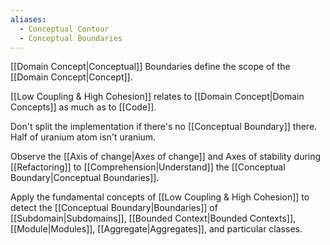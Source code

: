 ```yaml
---
aliases:
  - Conceptual Contour
  - Conceptual Boundaries
---
```

[[Domain Concept|Conceptual]] Boundaries define the scope of the [[Domain Concept|Concept]].

[[Low Coupling & High Cohesion]] relates to [[Domain Concept|Domain Concepts]] as much as to [[Code]].

Don't split the implementation if there's no [[Conceptual Boundary]] there. Half of uranium atom isn't uranium.

Observe the [[Axis of change|Axes of change]] and Axes of stability during [[Refactoring]] to [[Comprehension|Understand]] the [[Conceptual Boundary|Conceptual Boundaries]].

Apply the fundamental concepts of [[Low Coupling & High Cohesion]] to detect the [[Conceptual Boundary|Boundaries]] of [[Subdomain|Subdomains]], [[Bounded Context|Bounded Contexts]], [[Module|Modules]], [[Aggregate|Aggregates]], and particular classes.
